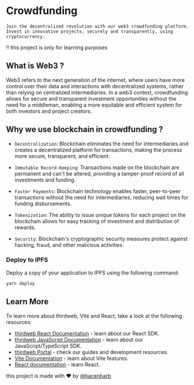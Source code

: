 # Crowdfunding 

`Join the decentralized revolution with our web3 crowdfunding platform. Invest in innovative projects, securely and transparently, using cryptocurrency.`

‼ this project is only for learning purposes

## What is Web3 ?

Web3 refers to the next generation of the internet, where users have more control over their data and interactions with decentralized systems, rather than relying on centralized intermediaries. In a web3 context, crowdfunding allows for secure and transparent investment opportunities without the need for a middleman, enabling a more equitable and efficient system for both investors and project creators.

## Why we use blockchain in crowdfunding ?

* `Decentralization`: Blockchain eliminates the need for intermediaries and creates a decentralized platform for transactions, making the process more secure, transparent, and efficient.

* `Immutable Record-Keeping`: Transactions made on the blockchain are permanent and can't be altered, providing a tamper-proof record of all investments and funding.

* `Faster Payments`: Blockchain technology enables faster, peer-to-peer transactions without the need for intermediaries, reducing wait times for funding disbursements.

* `Tokenization`: The ability to issue unique tokens for each project on the blockchain allows for easy tracking of investment and distribution of rewards.

* `Security`: Blockchain's cryptographic security measures protect against hacking, fraud, and other malicious activities.


### Deploy to IPFS

Deploy a copy of your application to IPFS using the following command:

```bash
yarn deploy
```

## Learn More

To learn more about thirdweb, Vite and React, take a look at the following resources:

- [thirdweb React Documentation](https://docs.thirdweb.com/react) - learn about our React SDK.
- [thirdweb JavaScript Documentation](https://docs.thirdweb.com/react) - learn about our JavaScript/TypeScript SDK.
- [thirdweb Portal](https://docs.thirdweb.com/react) - check our guides and development resources.
- [Vite Documentation](https://vitejs.dev/guide/) - learn about Vite features.
- [React documentation](https://reactjs.org/) - learn React.

this project is made with ♥ by [@hacenbarb](https://github.com/hacenbarb)